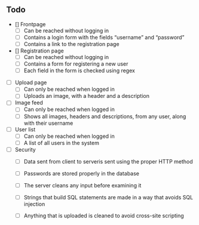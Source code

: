 <!-- Todolist -->
## Todo

- [] Frontpage
    - [ ] Can be reached without logging in
    - [ ] Contains a login form with the fields “username” and “password”
    - [ ] Contains a link to the registration page
- [] Registration page
    - [ ] Can be reached without logging in
    - [ ] Contains a form for registering a new user
    - [ ] Each field in the form is checked using regex
- [ ] Upload page
    - [ ] Can only be reached when logged in
    - [ ] Uploads an image, with a header and a description
- [ ] Image feed
    - [ ] Can only be reached when logged in
    - [ ] Shows all images, headers and descriptions, from any user, along with their username
- [ ] User list
    - [ ] Can only be reached when logged in
    - [ ] A list of all users in the system
- [ ] Security
    - [ ] Data sent from client to serveris sent using the proper HTTP method
    - [ ] Passwords are stored properly in the database
    - [ ] The server cleans any input before examining it
    - [ ] Strings that build SQL statements are made in a way that avoids SQL injection
    - [ ] Anything that is uploaded is cleaned to avoid cross-site scripting


    